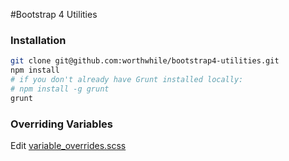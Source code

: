 #Bootstrap 4 Utilities

### Installation
```bash
git clone git@github.com:worthwhile/bootstrap4-utilities.git
npm install
# if you don't already have Grunt installed locally:
# npm install -g grunt
grunt
```

### Overriding Variables
Edit [variable_overrides.scss](./src/variable_overrides.scss)